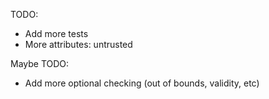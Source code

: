TODO:
 * Add more tests
 * More attributes: untrusted

Maybe TODO:
 * Add more optional checking (out of bounds, validity, etc)
